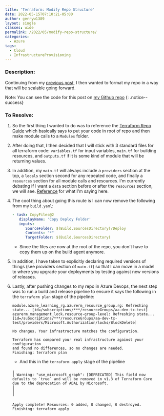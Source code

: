```yaml
---
title: 'Terraform: Modify Repo Structure'
date: 2022-05-15T07:10:21-05:00
author: gerryw1389
layout: single
classes: wide
permalink: /2022/05/modify-repo-structure/
categories:
  - Azure
tags:
  - Cloud
  - InfrastructureProvisioning
---
```

<!--more-->

### Description:

Continuing from my [previous post](https://automationadmin.com/2022/05/setup-azdo-terraform/), I then wanted to format my repo in a way that will be scalable going forward. 

Note: You can see the code for this post on [my Github repo](https://github.com/gerryw1389/terraform-examples/tree/main/2022-05-15-modify-repo-structure)
{: .notice--success}

### To Resolve:

1. So the first thing I wanted to do was to reference the [Terraform Repo Guide](https://www.terraform.io/language/modules/develop/structure) which basically says to put your code in root of repo and then make module calls to a `Modules` folder.

1. After doing that, I then decided that I will stick with 3 standard files for all terraform code: `variables.tf` for input variables, `main.tf` for building resources, and `outputs.tf` if it is some kind of module that will be returning values.

1. In addition, my `main.tf` will always include a `providers` section at the top, a `locals` section second for any repeated code, and finally a `resources` section for all module calls and resources. I'm currently debating if I want a `data` section before or after the `resources` section, we will see. [Reference](https://github.com/gerryw1389/terraform-examples/blob/main/2022-05-15-modify-repo-structure/main.tf) for what I'm saying here.

1. The cool thing about going this route is I can now remove the following from my `build.yaml`:

   ```yaml
   - task: CopyFiles@2
      displayName: 'Copy Deploy Folder'
      inputs:
         SourceFolder: $(Build.SourcesDirectory)/Deploy
         Contents: "*"
         TargetFolder: $(Build.SourcesDirectory)
   ```

   - Since the files are now at the root of the repo, you don't have to copy them up on the build agent anymore.

1. In addition, I have taken to explicitly declaring required versions of things (see providers section of `main.tf`) so that I can move in a model to where you upgrade your deployments by testing against new versions of releases.

1. Lastly, after pushing changes to my repo in Azure Devops, the next step was to run a build and release pipeline to ensure it says the following in the `terraform plan` stage of the pipeline:

   ```escape
   module.azure_learning_rg.azurerm_resource_group.rg: Refreshing state... [id=/subscriptions/***/resourceGroups/aa-dev-tx-test]
   azurerm_management_lock.resource-group-level: Refreshing state... [id=/subscriptions/***/resourceGroups/aa-dev-tx-test/providers/Microsoft.Authorization/locks/BlockDelete]

   No changes. Your infrastructure matches the configuration.

   Terraform has compared your real infrastructure against your configuration
   and found no differences, so no changes are needed.
   Finishing: terraform plan
   ```

   - And this in the `terraform apply` stage of the pipeline

   ```escape
   ╷
   │ Warning: "use_microsoft_graph": [DEPRECATED] This field now defaults to `true` and will be removed in v1.3 of Terraform Core due to the deprecation of ADAL by Microsoft.
   │ 
   │ 
   ╵

   Apply complete! Resources: 0 added, 0 changed, 0 destroyed.
   Finishing: terraform apply
   ```

